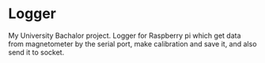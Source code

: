# Logger
My University Bachalor project. Logger for Raspberry pi which get data from magnetometer by the serial port, make calibration and save it, and also send it to socket.
